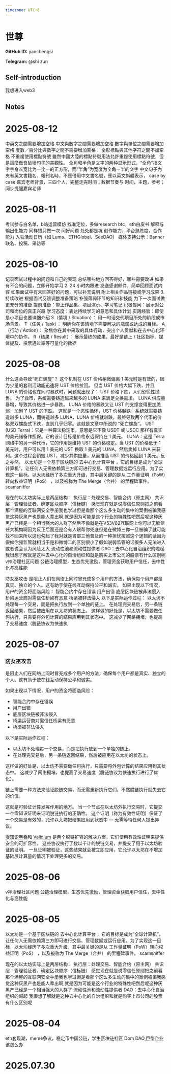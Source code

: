 ```yaml
---
timezone: UTC+8
---
```


# 世尊

**GitHub ID:** yanchengsi

**Telegram:** @shi zun

## Self-introduction

我想进入web3

## Notes

<!-- Content_START -->
# 2025-08-12

中英文之間需要增加空格
中文與數字之間需要增加空格
數字與單位之間需要增加空格
度數／百分比與數字之間不需要增加空格：
全形標點與其他字符之間不加空格
不重複使用標點符號
雖然中國大陸的標點符號用法允許重複使用標點符號，但是這麼做會破壞句子的美觀性。
全角和半角是文字的两种显示形式，“全角”指文字字身长宽比为一比一的正方形，而“半角”为宽度为全角一半的文字
中文句子內夾有英文書籍名、報刊名時，不應借用中文書名號，應以英文斜體表示，
case by case 嘉宾老师背景，三四个人，完整走完时间；数据节奏与
时间，主题，参考；同步提醒嘉宾老师

# 2025-08-11

考试参与白名单，b站运营模仿
找准定位，多做research
btc，eth白皮书
解释与输出化能力
同样错只做一次
问好问题
处处都是坑
创作能力，平台熟练度，合作能力
入驻活动日历（如 Luma、ETHGlobal、SeeDAO）
媒体支持公示：Banner 联名、投稿、采访等

# 2025-08-10

记录面试过程中的问题和自己的表现
总结哪些地方回答得好，哪些需要改进
如果有不会的问题，立即开始学习
2. 24 小时内跟进
发送感谢邮件，简单回顾面试内容
如果面试中有未回答好的问题，可以补充说明
附上相关作品链接或学习成果
3. 持续改进
根据面试反馈调整准备策略
补强薄弱环节的知识和技能
为下一次面试做更充分的准备
提前准备：带上作品集、项目演示、学习笔记
积极提问：展示对公司和岗位的真正兴趣
学习态度：表达持续学习的意愿和具体计划
实践经验：即使是小项目也要详细介绍
S（情境 / Situation）： 用一句话交代项目所处的阶段或市场背景。
T（任务 / Task）： 明确你在该情境下需要解决的瓶颈或达成的目标。
A（行动 / Action）： 聚焦你在其中采取的具体行动，突出个人贡献和在去中心化环境中的协作。
R（结果 / Result）： 展示最终的成果，最好是链上 / 社区指标、媒体提及、投票通过率等可量化的数据

# 2025-08-08

什么这会导致“死亡螺旋”？
这个机制在 UST 价格稍微偏离 1 美元时是有效的，因为少量的套利活动能迅速将 UST 价格拉回。
但当 UST 价格大幅下跌，并且 LUNA 的价格也在同时暴跌时，问题就出现了：
UST 价格下跌，人们恐慌性抛售。
为了救市，系统需要铸造越来越多的 LUNA 来满足兑换需求。
LUNA 供应量暴增，导致其价格进一步暴跌。
LUNA 价格的暴跌又让 UST 的支撑变得更加脆弱，加剧了 UST 的下跌。
这就是一个恶性循环，UST 价格越跌，系统就需要铸造越多 LUNA，而铸造越多 LUNA，LUNA 价格就越跌，最终导致两个代币的价格双双螺旋式下跌，直到几乎归零。这就是文章中所说的 “死亡螺旋”。
UST (USD Terra)：它是一种算法稳定币，意思是它不像 USDT 或 USDC 那样有真实的美元储备作担保。它的设计目标是价格永远保持在 1 美元。
LUNA：这是 Terra 网络中的另一种代币，它的作用是维持 UST 的价格稳定。当 UST 的价格低于 1 美元时，用户可以用 1 美元的 UST 换取 1 美元的 LUNA，然后卖掉 LUNA 来获利。这个过程会销毁 UST，减少其供应量，从而推高 UST 的价格回到 1 美元。反之亦然。
以太坊是一个基于区块链的 去中心化计算平台 ，它的目标是成为“全球计算机”，让任何人无需依赖第三方即可进行交易、管理数据或运行应用。为了实现这一目标，以太坊经历了多次重大升级，其中最关键的是从 工作量证明（PoW）转向权益证明（PoS） ，以及被称为 The Merge（合并） 的里程碑事件。
scamsniffer

现在的以太坊实际上是两层结构：
执行层：处理交易、智能合约（原主网）
共识层：管理验证者、确定区块顺序（信标链）
感觉现在就是说零信任原则把之前看那个满屋的互联网安全手册我也学过但是看那个这么多生动的集中的案例被骗我感觉这种灰黑产也是能人辈出啊,就是因为可能是这个行业的特殊性吧然后呢这种灰黑产已经是一个相当强大的人群了然后不像就是在V53V82互联网上你可以无脑信任大机构啊因为反正后面还是会有人跟帮你兜底但是在微博三你一旦被骗了就可能找不回来所以这也勾起了我对就是胃部三他普及的一种担忧按照这个逻辑的话因为假如你强监管就相当于是和微博二的区别很小了假如说弱监管的话很多人无法进入或者说会认为风险太大
流动性池和流动性提供者
DAO：去中心化自治组织的崛起
我很想了解就是这种去中心化的自治组织和就是购买上市公司的股票有什么区别呢
v神治理社区问题
公链治理模型，生态优先激励，管理资金获取用户信任，去中性化与高性能

防女巫攻击
是阻止人们在网络上同时冒充成多个用户的方法，确保每个用户都是真实、独立的个人。这有助于使在线互动保持公平和诚实。
如果出现以下情况，用户的资金将面临风险：
智能合约中存在错误
用户出错
底层区块链被非法侵入
桥梁运营商对需信任桥梁有恶意
桥梁被非法侵入
以下是实际运作过程：
以太坊不处理每一个交易，而是把执行放到一个单独的链上。
在处理完交易后，另一条链返回结果，然后被应用在以太坊的状态上。
这样做的好处是，以太坊不需要做任何执行，只需要将外包计算的结果应用到其状态中。 这减少了网络拥堵，也提高了交易速度（脱链协议为快速执

# 2025-08-07

### **防女巫攻击**

是阻止人们在网络上同时冒充成多个用户的方法，确保每个用户都是真实、独立的个人。这有助于使在线互动保持公平和诚实。

如果出现以下情况，用户的资金将面临风险：

- 智能合约中存在错误
- 用户出错
- 底层区块链被非法侵入
- 桥梁运营商对需信任桥梁有恶意
- 桥梁被非法侵入

以下是实际运作过程：

- 以太坊不处理每一个交易，而是把执行放到一个单独的链上。
- 在处理完交易后，另一条链返回结果，然后被应用在以太坊的状态上。

这样做的好处是，以太坊不需要做任何执行，只需要将外包计算的结果应用到其状态中。 这减少了网络拥堵，也提高了交易速度（脱链协议为快速执行进行了优化）。

链上需要一种方法来验证脱链交易，而无需重新执行它们，不然脱链执行就失去它的价值。

这就是可验证计算发挥作用的地方。 当一个节点在以太坊外执行交易时，它提交一个零知识证明来证明脱链执行的正确性。 这个证明（称为有效性证明）保证了一个交易是有效的，允许以太坊把结果应用到状态中 — 无需等待任何人提出异议。

[零知识卷叠](https://ethereum.org/zh/developers/docs/scaling/zk-rollups/)和 [Validium](https://ethereum.org/zh/developers/docs/scaling/validium/) 是两个脱链扩容的解决方案，它们使用有效性证明来提供安全的可扩容性。 这些协议执行了数以千计的脱链交易，并提交了用于以太坊验证的证明。 一旦证明被验证，这些结果就会被立即应用，它允许以太坊在不增加基础层计算量的情况下处理更多的交易。

# 2025-08-06

v神治理社区问题   公链治理模型，生态优先激励，管理资金获取用户信任，去中性化与高性能

# 2025-08-05

以太坊是一个基于区块链的 去中心化计算平台 ，它的目标是成为“全球计算机”，让任何人无需依赖第三方即可进行交易、管理数据或运行应用。为了实现这一目标，以太坊经历了多次重大升级，其中最关键的是从 工作量证明（PoW）转向权益证明（PoS） ，以及被称为 The Merge（合并） 的里程碑事件。
scamsniffer

现在的以太坊实际上是两层结构：
执行层：处理交易、智能合约（原主网）
共识层：管理验证者、确定区块顺序（信标链）
感觉现在就是说零信任原则把之前看那个满屋的互联网安全手册我也学过但是看那个这么多生动的集中的案例被骗我感觉这种灰黑产也是能人辈出啊,就是因为可能是这个行业的特殊性吧然后呢这种灰黑产已经是一个相当强大的人群了
流动性池和流动性提供者
DAO：去中心化自治组织的崛起
我很想了解就是这种去中心化的自治组织和就是购买上市公司的股票有什么区别呢

# 2025-08-04

eth套现潮，meme争议，稳定币中国公链，学生区块链社区 Dom DAO,巨型企业该怎么办


# 2025.07.30


<!-- Content_END -->
